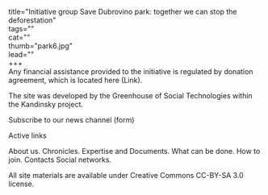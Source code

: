 
title="Initiative group Save Dubrovino park: together we can stop the deforestation"  
tags=""  
cat=""  
thumb="park6.jpg"  
lead=""  
+++  
Any financial assistance provided to the initiative is regulated by donation agreement, which is located here (Link).

The site was developed by the Greenhouse of Social Technologies within the Kandinsky project.

Subscribe to our news channel (form)

Active links

About us. Chronicles. Expertise and Documents. What can be done. How to join. Contacts Social networks. 

All site materials are available under Creative Commons СС-BY-SA 3.0 license. 
